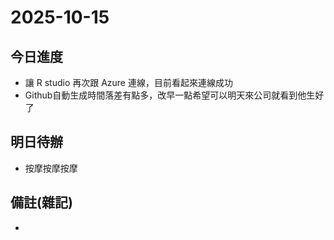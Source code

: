 # 2025-10-15

## 今日進度
- 讓 R studio 再次跟 Azure 連線，目前看起來連線成功
- Github自動生成時間落差有點多，改早一點希望可以明天來公司就看到他生好了

## 明日待辦
- 按摩按摩按摩

## 備註(雜記)
- 
